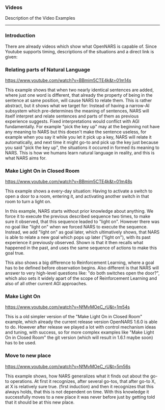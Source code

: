 ### Videos  
Description of the Video Examples

***

### Introduction

There are already videos which show what OpenNARS is capable of. Since Youtube supports timing, descriptions of the situations and a direct link is given:

### Relating parts of Natural Language

https://www.youtube.com/watch?v=BBmim5CTE4k&t=01m14s

This example shows that when two nearly identical sentences are added, where just one word is different, that already the property of being in the sentence at same position, will cause NARS to relate them. This is rather abstract, but it shows what we target for: Instead of having a narrow-AI subsystem which pre-determines the meaning of sentences, NARS will itself interpret and relate sentences and parts of them as previous experience suggests. Fixed interpretations would conflict with AGI fundamentally. For example "pick the key up" may at the beginning not have any meaning to NARS but this doesn't make the sentence useless, for example when you say it while you let it pick up a key, NARS will relate it automatically, and next time it might go-to and pick up the key just because you said "pick the key up", the situations it occured in formed its meaning to NARS. This is how we humans learn natural language in reality, and this is what NARS aims for.

### Make Light On in Closed Room

https://www.youtube.com/watch?v=BBmim5CTE4k&t=01m48s

This example shows a every-day situation: Having to activate a switch to open a door to a room, entering it, and activating another switch in that room to turn a light on.

In this example, NARS starts without prior knowledge about anything. We force it to execute the previous described sequence two times, to make sure it observed, that this sequence leaded to "light on". However there was no goal like "light on" when we forced NARS to execute the sequence. Instead, we add "light on" as goal later, which ultimatively shows, that NARS is able to relate a new goal which pops up later ("light on"), with its past experience it previously observed. Shown is that it then recalls what happened in the past, and uses the same sequence of actions to make this goal true.

This also shows a big difference to Reinforcement Learning, where a goal has to be defined before observation begins. Also different is that NARS will answer to very high-level questions like: "do both switches open the door?", which also sets it widely apart of the scope of Reinforcement Learning and also of all other current AGI approaches.

### Make Light On

https://www.youtube.com/watch?v=NfMvMOeC_rU&t=1m54s

This is a old simpler version of the "Make Light On in Closed Room" example, which already the current release version OpenNARS 1.6.0 is able to do. However after release we played a lot with control mechanism ideas and tuning, with success, so for more complex examples like "Make Light On in Closed Room" the git version (which will result in 1.6.1 maybe soon) has to be used.

### Move to new place

https://www.youtube.com/watch?v=NfMvMOeC_rU&t=5m56s

This example shows, how NARS generalizes what it finds out about the go-to operations. At first it recognizes, after several go-tos, that after go-to X, at X is relatively sure true. (first induction) and then it recognizes that this always holds, that this is not dependent on time. With this knowledge it successfully moves to a new place it was never before just by getting told that it should be at this new place.